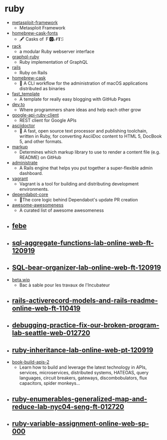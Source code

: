 # ruby
- [metasploit-framework](https://github.com/rapid7/metasploit-framework)
  - Metasploit Framework
- [homebrew-cask-fonts](https://github.com/Homebrew/homebrew-cask-fonts)
  - 🖋 Casks of Ｆ🅾𝓝𝐓𝚂
- [rack](https://github.com/rack/rack)
  - a modular Ruby webserver interface
- [graphql-ruby](https://github.com/rmosolgo/graphql-ruby)
  - Ruby implementation of GraphQL
- [rails](https://github.com/rails/rails)
  - Ruby on Rails
- [homebrew-cask](https://github.com/Homebrew/homebrew-cask)
  - 🍻 A CLI workflow for the administration of macOS applications distributed as binaries
- [fast_template](https://github.com/fastai/fast_template)
  - A template for really easy blogging with GitHub Pages
- [dev.to](https://github.com/thepracticaldev/dev.to)
  - Where programmers share ideas and help each other grow
- [google-api-ruby-client](https://github.com/googleapis/google-api-ruby-client)
  - REST client for Google APIs
- [asciidoctor](https://github.com/asciidoctor/asciidoctor)
  - 💎 A fast, open source text processor and publishing toolchain, written in Ruby, for converting AsciiDoc content to HTML 5, DocBook 5, and other formats.
- [markup](https://github.com/github/markup)
  - Determines which markup library to use to render a content file (e.g. README) on GitHub
- [administrate](https://github.com/thoughtbot/administrate)
  - A Rails engine that helps you put together a super-flexible admin dashboard.
- [vagrant](https://github.com/hashicorp/vagrant)
  - Vagrant is a tool for building and distributing development environments.
- [dependabot-core](https://github.com/dependabot/dependabot-core)
  - 🤖The core logic behind Dependabot's update PR creation
- [awesome-awesomeness](https://github.com/bayandin/awesome-awesomeness)
  - A curated list of awesome awesomeness
- [febe](https://github.com/shadowrider/febe)
  - 
- [sql-aggregate-functions-lab-online-web-ft-120919](https://github.com/learn-co-students/sql-aggregate-functions-lab-online-web-ft-120919)
  - 
- [SQL-bear-organizer-lab-online-web-ft-120919](https://github.com/learn-co-students/SQL-bear-organizer-lab-online-web-ft-120919)
  - 
- [beta.wip](https://github.com/betagouv/beta.wip)
  - Bac à sable pour les travaux de l'Incubateur
- [rails-activerecord-models-and-rails-readme-online-web-ft-110419](https://github.com/learn-co-students/rails-activerecord-models-and-rails-readme-online-web-ft-110419)
  - 
- [debugging-practice-fix-our-broken-program-lab-seattle-web-012720](https://github.com/learn-co-students/debugging-practice-fix-our-broken-program-lab-seattle-web-012720)
  - 
- [ruby-inheritance-lab-online-web-pt-120919](https://github.com/learn-co-students/ruby-inheritance-lab-online-web-pt-120919)
  - 
- [book-build-apis-2](https://github.com/apisyouwonthate/book-build-apis-2)
  - Learn how to build and leverage the latest technology in APIs, services, microservices, distributed systems, HATEOAS, query languages, circuit breakers, gateways, discombobulators, flux capacitors, spider monkeys...
- [ruby-enumerables-generalized-map-and-reduce-lab-nyc04-seng-ft-012720](https://github.com/learn-co-students/ruby-enumerables-generalized-map-and-reduce-lab-nyc04-seng-ft-012720)
  - 
- [ruby-variable-assignment-online-web-sp-000](https://github.com/learn-co-students/ruby-variable-assignment-online-web-sp-000)
  - 
